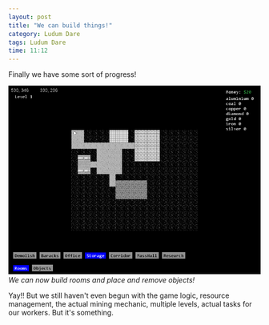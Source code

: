 ```yaml
---
layout: post
title: "We can build things!"
category: Ludum Dare
tags: Ludum Dare
time: 11:12
---
```


Finally we have some sort of progress!

![We can build things!](/images/ld29/can_build.png)  
*We can now build rooms and place and remove objects!*

Yay!! But we still haven't even begun with the game logic, resource management, the actual mining mechanic, multiple levels, actual tasks for our workers. But it's something.
